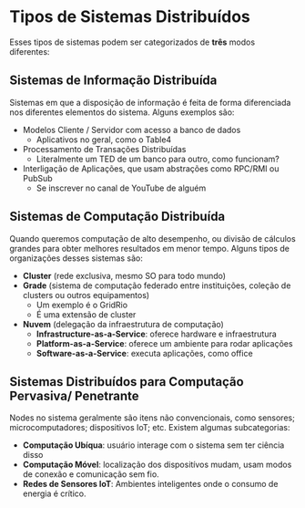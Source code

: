 # Tipos de Sistemas Distribuídos
Esses tipos de sistemas podem ser categorizados de **três** modos diferentes:

## Sistemas de Informação Distribuída
Sistemas em que a disposição de informação é feita de forma diferenciada nos diferentes elementos do sistema. Alguns exemplos são:
- Modelos Cliente / Servidor com acesso a banco de dados
	- Aplicativos no geral, como o Table4
- Processamento de Transações Distribuídas
	- Literalmente um TED de um banco para outro, como funcionam?
- Interligação de Aplicações, que usam abstrações como RPC/RMI ou PubSub
	- Se inscrever no canal de YouTube de alguém
## Sistemas de Computação Distribuída
Quando queremos computação de alto desempenho, ou divisão de cálculos grandes para obter melhores resultados em menor tempo. Alguns tipos de organizações desses sistemas são:
- **Cluster** (rede exclusiva, mesmo SO para todo mundo)
- **Grade** (sistema de computação federado entre instituições, coleção de clusters ou outros equipamentos)
	- Um exemplo é o GridRio
	- É uma extensão de cluster
- **Nuvem** (delegação da infraestrutura de computação)
	- **Infrastructure-as-a-Service**: oferece hardware e infraestrutura
	- **Platform-as-a-Service**: oferece um ambiente para rodar aplicações
	- **Software-as-a-Service**: executa aplicações, como office
## Sistemas Distribuídos para Computação Pervasiva/ Penetrante
Nodes no sistema geralmente são itens não convencionais, como sensores; microcomputadores; dispositivos IoT; etc. Existem algumas subcategorias:
- **Computação Ubíqua**: usuário interage com o sistema sem ter ciência disso
- **Computação Móvel**: localização dos dispositívos mudam, usam modos de conexão e comunicação sem fio.
- **Redes de Sensores IoT**: Ambientes inteligentes onde o consumo de energia é crítico.